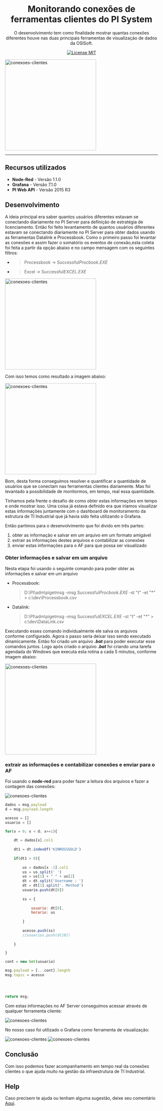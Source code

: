 
<h1 align="center">
<br>
Monitorando conexões de ferramentas clientes do PI System
</h1>

<p align="center">O desenvolvimento tem como finalidade mostrar quantas conexões diferentes houve nas duas principais ferramentas de visualização de dados da OSISoft.</p>

<p align="center">
  <a href="https://www.apache.org/licenses/LICENSE-2.0">
    <img src="https://img.shields.io/badge/apache-2.0-blue" alt="License MIT">
  </a>
</p>

<div>
  <img src="https://github.com/dedynobre/monitorando-conexoes-clientes-do-pi-system/blob/master/event.gif" alt="conexoes-clientes" height="300">
</div>

<hr />


## Recursos utilizados

- **Node-Red** - Versão 1.1.0
- **Grafana** - Versão 7.1.0
- **PI Web API** - Versão 2015 R3

## Desenvolvimento

A ideia principal era saber quantos usuários diferentes estavam se conectando diariamente no PI Server para definição de estratégia de licenciamento.
Então foi feito levantamento de quantos usuários diferentes estavam se conectando diariamente no PI Server para obter dados usando as ferramentas Datalink e Processbook.
Como o primeiro passo foi levantar as conexões e assim fazer o somatório os eventos de conexão,esta coleta foi feita a partir da opção abaixo e no campo mensagem com os seguintes filtros:
* > Processbook -> Successful*Procbook.EXE* 
* > Excel -> Successful*EXCEL.EXE*

<img src="https://github.com/dedynobre/monitorando-conexoes-clientes-do-pi-system/blob/master/img2.png" alt="conexoes-clientes" height="300">

Com isso temos como resultado a imagem abaixo:

<img src="https://github.com/dedynobre/monitorando-conexoes-clientes-do-pi-system/blob/master/img3.png" alt="conexoes-clientes" height="300">

Bom, desta forma conseguimos resolver e quantificar a quantidade de usuários que se conectam nas ferramentas clientes diariamente.
Mas foi levantado a possibilidade de monitormos, em tempo, real essa quantidade.

Tínhamos pela frente o desafio de como obter estas informações em tempo e onde mostrar isso. Uma coisa já estava definido era que iríamos visualizar estas informações juntamente com o dashboard de monitoramento da estrutura de TI Industrial que já havia sido feita utilizando o Grafana.

Então partimos para o desenvolvimento que foi divido em três partes:

1) obter as informação e salvar em um arquivo em um formato amigável
2) extrair as informações destes arquivos e contabilizar as conexões
3) enviar estas informações para o AF para que possa ser visualizado



### Obter informações e salvar em um arquivo
Nesta etapa foi usando o seguinte comando para poder obter as informações e salvar em um arquivo
* Processbook:
	> D:\PI\adm\pigetmsg -msg Successful*Procbook.EXE* -st "t" -et "*" > c:\dev\Processbook.csv
* Datalink:
	> D:\PI\adm\pigetmsg -msg Successful*EXCEL.EXE* -st "t" -et "*" > c:\dev\DataLink.csv
	
Executando esses comando individualmente ele salva os arquivos conforme configurado.
Agora o passo seria deixar isso sendo executado dinamicamente. Então foi criado um arquivo ***.bat*** para poder executar esse comandos juntos.
Logo após criado o arquivo ***.bat*** foi criando uma tarefa agendada do Windows que executa esta rotina a cada 5 minutos, conforme imagem abaixo:

<img src="https://github.com/dedynobre/monitorando-conexoes-clientes-do-pi-system/blob/master/img4.png" alt="conexoes-clientes" height="300">

### extrair as informações e contabilizar conexões e enviar para o AF
Foi usando o **node-red** para poder fazer a leitura dos arquivos e fazer a contagem das conexões:

<img src="https://github.com/dedynobre/monitorando-conexoes-clientes-do-pi-system/blob/master/img5.png" alt="conexoes-clientes">

```javascript
dados = msg.payload
d = msg.payload.length

acesso = []
usuario = []

for(x = 0; x < d; x+=1){
    
    dt = dados[x].col1
    
    dt1 = dt.indexOf('KINROSSGOLD')
    
    if(dt1 > 0){
        
        us = dados[x -1].col1
        us = us.split(' ')
        us = us[1] + " " + us[2]
        dt = dt.split('Username : ')
        dt = dt[1].split('. Method')
        usuario.push(dt[0])
        
        ss = {
            
            usuario: dt[0],
            horario: us
            
        } 
        
        acesso.push(ss)
        //usuarios.push(dt[0])
        
    }

}

cont = new Set(usuario)

msg.payload = [...cont].length
msg.topic = acesso




return msg;

```

Com estas informações no AF Server conseguimos acessar através de qualquer ferramenta cliente:

<img src="https://github.com/dedynobre/monitorando-conexoes-clientes-do-pi-system/blob/master/img6.png" alt="conexoes-clientes">

No nosso caso foi utilizado o Grafana como ferramenta de visualização:

<img src="https://github.com/dedynobre/monitorando-conexoes-clientes-do-pi-system/blob/master/img7.png" alt="conexoes-clientes">

<img src="https://github.com/dedynobre/monitorando-conexoes-clientes-do-pi-system/blob/master/img1.png" alt="conexoes-clientes">

## Conclusão

Com isso podemos fazer acompanhamento em tempo real da conexões clientes o que ajuda muito na gestão da infraestrutura de TI Industrial.



## Help

Caso precisem te ajuda ou tenham alguma sugestão, deixe seu comentário [Aqui](https://github.com/dedynobre/monitorando-conexoes-clientes-do-pi-system/issues).


